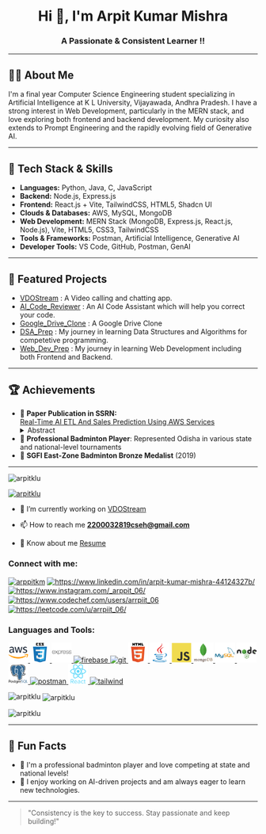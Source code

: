 <h1 align="center">Hi 👋, I'm Arpit Kumar Mishra</h1>
<h3 align="center">A Passionate & Consistent Learner !!</h3>

---

## 👨‍💻 About Me

I'm a final year Computer Science Engineering student specializing in Artificial Intelligence at K L University, Vijayawada, Andhra Pradesh. I have a strong interest in Web Development, particularly in the MERN stack, and love exploring both frontend and backend development. My curiosity also extends to Prompt Engineering and the rapidly evolving field of Generative AI.

---

## 🚀 Tech Stack & Skills

- **Languages:** Python, Java, C, JavaScript
- **Backend:** Node.js, Express.js
- **Frontend:** React.js + Vite, TailwindCSS, HTML5, Shadcn UI
- **Clouds & Databases:** AWS, MySQL, MongoDB
- **Web Development:** MERN Stack (MongoDB, Express.js, React.js, Node.js), Vite, HTML5, CSS3, TailwindCSS
- **Tools & Frameworks:** Postman, Artificial Intelligence, Generative AI
- **Developer Tools:** VS Code, GitHub, Postman, GenAI

---


## 🌟 Featured Projects

- [VDOStream](https://github.com/arpitklu/VDOStream) : A Video calling and chatting app.
- [AI_Code_Reviewer](https://github.com/arpitklu/AI_Code_Reviewer) : An AI Code Assistant which will help you correct your code.
- [Google_Drive_Clone](https://github.com/arpitklu/Google_Drive_Clone) : A Google Drive Clone
- [DSA_Prep](https://github.com/arpitklu/DSA_Prep) : My journey in learning Data Structures and Algorithms for competetive programming.
- [Web_Dev_Prep](https://github.com/arpitklu/Web_Dev_Prep) : My journey in learning Web Development including both Frontend and Backend.

---

## 🏆 Achievements

- 📄 **Paper Publication in SSRN:**  
  [Real-Time AI ETL And Sales Prediction Using AWS Services](https://papers.ssrn.com/sol3/papers.cfm?abstract_id=5241634)  
  <details>
    <summary>Abstract</summary>
    In this modern world, companies demand a new, faster, and smarter way to collect and use customer data, which is possible using various Amazon Web Services (AWS). In this paper, we discuss how AWS services (Amazon S3, AWS Quicksight, and SageMaker) can be leveraged to collect, use, and manage user data. With the integration of Artificial Intelligence, we identify trends and patterns in datasets and predict product sales in each location using a Random Forest Algorithm model, ultimately assisting companies in real-time analysis and decision-making.
  </details>
- 🏸 **Professional Badminton Player**: Represented Odisha in various state and national-level tournaments  
- 🥉 **SGFI East-Zone Badminton Bronze Medalist** (2019)

---

<p align="left"> <img src="https://komarev.com/ghpvc/?username=arpitklu&label=Profile%20views&color=0e75b6&style=flat" alt="arpitklu" /> </p>

<p align="left"> <a href="https://github.com/ryo-ma/github-profile-trophy"><img src="https://github-profile-trophy.vercel.app/?username=arpitklu" alt="arpitklu" /></a> </p>

- 🔭 I’m currently working on [VDOStream](https://github.com/arpitklu/VDOStream)

- 📫 How to reach me **2200032819cseh@gmail.com**

- 📄 Know about me [Resume](https://drive.google.com/file/d/1hfqO83f0SiKbVRMULSTUrx6W-hV-zPuD/view?usp=sharing)



<h3 align="left">Connect with me:</h3>
<p align="left">
<a href="https://twitter.com/arppitkm" target="blank"><img align="center" src="https://raw.githubusercontent.com/rahuldkjain/github-profile-readme-generator/master/src/images/icons/Social/twitter.svg" alt="arppitkm" height="30" width="40" /></a>
<a href="https://linkedin.com/in/https://www.linkedin.com/in/arpit-kumar-mishra-44124327b/" target="blank"><img align="center" src="https://raw.githubusercontent.com/rahuldkjain/github-profile-readme-generator/master/src/images/icons/Social/linked-in-alt.svg" alt="https://www.linkedin.com/in/arpit-kumar-mishra-44124327b/" height="30" width="40" /></a>
<a href="https://instagram.com/https://www.instagram.com/_arppit_06/" target="blank"><img align="center" src="https://raw.githubusercontent.com/rahuldkjain/github-profile-readme-generator/master/src/images/icons/Social/instagram.svg" alt="https://www.instagram.com/_arppit_06/" height="30" width="40" /></a>
<a href="https://www.codechef.com/users/https://www.codechef.com/users/arrpiit_06" target="blank"><img align="center" src="https://cdn.jsdelivr.net/npm/simple-icons@3.1.0/icons/codechef.svg" alt="https://www.codechef.com/users/arrpiit_06" height="30" width="40" /></a>
<a href="https://www.leetcode.com/https://leetcode.com/u/arrpiit_06/" target="blank"><img align="center" src="https://raw.githubusercontent.com/rahuldkjain/github-profile-readme-generator/master/src/images/icons/Social/leet-code.svg" alt="https://leetcode.com/u/arrpiit_06/" height="30" width="40" /></a>
</p>

<h3 align="left">Languages and Tools:</h3>
<p align="left"> <a href="https://aws.amazon.com" target="_blank" rel="noreferrer"> <img src="https://raw.githubusercontent.com/devicons/devicon/master/icons/amazonwebservices/amazonwebservices-original-wordmark.svg" alt="aws" width="40" height="40"/> </a> <a href="https://www.w3schools.com/css/" target="_blank" rel="noreferrer"> <img src="https://raw.githubusercontent.com/devicons/devicon/master/icons/css3/css3-original-wordmark.svg" alt="css3" width="40" height="40"/> </a> <a href="https://expressjs.com" target="_blank" rel="noreferrer"> <img src="https://raw.githubusercontent.com/devicons/devicon/master/icons/express/express-original-wordmark.svg" alt="express" width="40" height="40"/> </a> <a href="https://firebase.google.com/" target="_blank" rel="noreferrer"> <img src="https://www.vectorlogo.zone/logos/firebase/firebase-icon.svg" alt="firebase" width="40" height="40"/> </a> <a href="https://git-scm.com/" target="_blank" rel="noreferrer"> <img src="https://www.vectorlogo.zone/logos/git-scm/git-scm-icon.svg" alt="git" width="40" height="40"/> </a> <a href="https://www.w3.org/html/" target="_blank" rel="noreferrer"> <img src="https://raw.githubusercontent.com/devicons/devicon/master/icons/html5/html5-original-wordmark.svg" alt="html5" width="40" height="40"/> </a> <a href="https://www.java.com" target="_blank" rel="noreferrer"> <img src="https://raw.githubusercontent.com/devicons/devicon/master/icons/java/java-original.svg" alt="java" width="40" height="40"/> </a> <a href="https://developer.mozilla.org/en-US/docs/Web/JavaScript" target="_blank" rel="noreferrer"> <img src="https://raw.githubusercontent.com/devicons/devicon/master/icons/javascript/javascript-original.svg" alt="javascript" width="40" height="40"/> </a> <a href="https://www.mongodb.com/" target="_blank" rel="noreferrer"> <img src="https://raw.githubusercontent.com/devicons/devicon/master/icons/mongodb/mongodb-original-wordmark.svg" alt="mongodb" width="40" height="40"/> </a> <a href="https://www.mysql.com/" target="_blank" rel="noreferrer"> <img src="https://raw.githubusercontent.com/devicons/devicon/master/icons/mysql/mysql-original-wordmark.svg" alt="mysql" width="40" height="40"/> </a> <a href="https://nodejs.org" target="_blank" rel="noreferrer"> <img src="https://raw.githubusercontent.com/devicons/devicon/master/icons/nodejs/nodejs-original-wordmark.svg" alt="nodejs" width="40" height="40"/> </a> <a href="https://www.postgresql.org" target="_blank" rel="noreferrer"> <img src="https://raw.githubusercontent.com/devicons/devicon/master/icons/postgresql/postgresql-original-wordmark.svg" alt="postgresql" width="40" height="40"/> </a> <a href="https://postman.com" target="_blank" rel="noreferrer"> <img src="https://www.vectorlogo.zone/logos/getpostman/getpostman-icon.svg" alt="postman" width="40" height="40"/> </a> <a href="https://reactjs.org/" target="_blank" rel="noreferrer"> <img src="https://raw.githubusercontent.com/devicons/devicon/master/icons/react/react-original-wordmark.svg" alt="react" width="40" height="40"/> </a> <a href="https://tailwindcss.com/" target="_blank" rel="noreferrer"> <img src="https://www.vectorlogo.zone/logos/tailwindcss/tailwindcss-icon.svg" alt="tailwind" width="40" height="40"/> </a> </p>

<p><img align="left" src="https://github-readme-stats.vercel.app/api/top-langs?username=arpitklu&show_icons=true&locale=en&layout=compact" alt="arpitklu" /></p>

<p>&nbsp;<img align="center" src="https://github-readme-stats.vercel.app/api?username=arpitklu&show_icons=true&locale=en" alt="arpitklu" /></p>

<p><img align="center" src="https://github-readme-streak-stats.herokuapp.com/?user=arpitklu&" alt="arpitklu" /></p>


---

## 🎯 Fun Facts

- 🏸 I'm a professional badminton player and love competing at state and national levels!
- 🤖 I enjoy working on AI-driven projects and am always eager to learn new technologies.

---

> "Consistency is the key to success. Stay passionate and keep building!"
